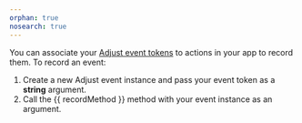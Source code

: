 ```yaml
---
orphan: true
nosearch: true
---
```


You can associate your [Adjust event tokens][tokens] to actions in your app to record them. To record an event:

1. Create a new Adjust event instance and pass your event token as a **string** argument.
2. Call the {{ recordMethod }} method with your event instance as an argument.

[tokens]: https://help.adjust.com/en/article/basic-event-setup#create-an-event-token
